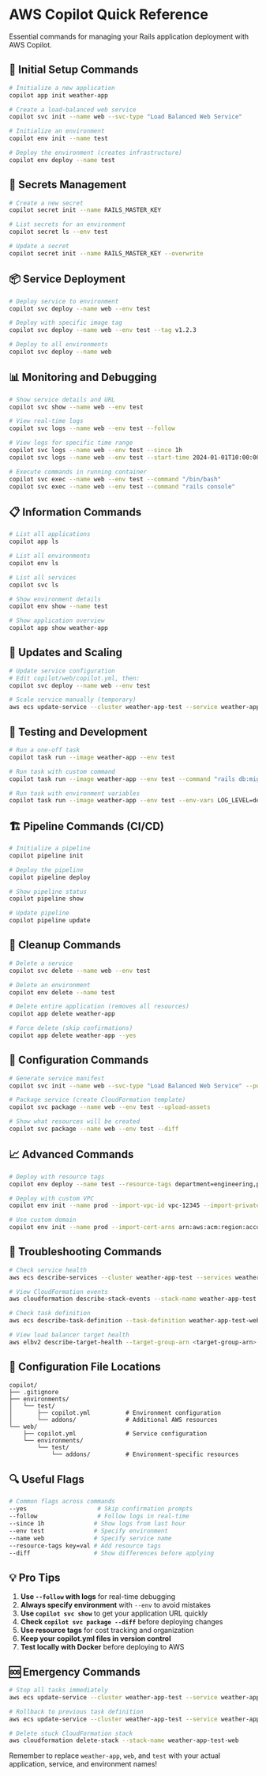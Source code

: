 # AWS Copilot Quick Reference

Essential commands for managing your Rails application deployment with AWS Copilot.

## 🚀 Initial Setup Commands

```bash
# Initialize a new application
copilot app init weather-app

# Create a load-balanced web service
copilot svc init --name web --svc-type "Load Balanced Web Service"

# Initialize an environment
copilot env init --name test

# Deploy the environment (creates infrastructure)
copilot env deploy --name test
```

## 🔐 Secrets Management

```bash
# Create a new secret
copilot secret init --name RAILS_MASTER_KEY

# List secrets for an environment
copilot secret ls --env test

# Update a secret
copilot secret init --name RAILS_MASTER_KEY --overwrite
```

## 📦 Service Deployment

```bash
# Deploy service to environment
copilot svc deploy --name web --env test

# Deploy with specific image tag
copilot svc deploy --name web --env test --tag v1.2.3

# Deploy to all environments
copilot svc deploy --name web
```

## 📊 Monitoring and Debugging

```bash
# Show service details and URL
copilot svc show --name web --env test

# View real-time logs
copilot svc logs --name web --env test --follow

# View logs for specific time range
copilot svc logs --name web --env test --since 1h
copilot svc logs --name web --env test --start-time 2024-01-01T10:00:00Z

# Execute commands in running container
copilot svc exec --name web --env test --command "/bin/bash"
copilot svc exec --name web --env test --command "rails console"
```

## 📋 Information Commands

```bash
# List all applications
copilot app ls

# List all environments
copilot env ls

# List all services
copilot svc ls

# Show environment details
copilot env show --name test

# Show application overview
copilot app show weather-app
```

## 🔄 Updates and Scaling

```bash
# Update service configuration
# Edit copilot/web/copilot.yml, then:
copilot svc deploy --name web --env test

# Scale service manually (temporary)
aws ecs update-service --cluster weather-app-test --service weather-app-test-web --desired-count 3
```

## 🧪 Testing and Development

```bash
# Run a one-off task
copilot task run --image weather-app --env test

# Run task with custom command
copilot task run --image weather-app --env test --command "rails db:migrate"

# Run task with environment variables
copilot task run --image weather-app --env test --env-vars LOG_LEVEL=debug
```

## 🏗️ Pipeline Commands (CI/CD)

```bash
# Initialize a pipeline
copilot pipeline init

# Deploy the pipeline
copilot pipeline deploy

# Show pipeline status
copilot pipeline show

# Update pipeline
copilot pipeline update
```

## 🧹 Cleanup Commands

```bash
# Delete a service
copilot svc delete --name web --env test

# Delete an environment
copilot env delete --name test

# Delete entire application (removes all resources)
copilot app delete weather-app

# Force delete (skip confirmations)
copilot app delete weather-app --yes
```

## 🔧 Configuration Commands

```bash
# Generate service manifest
copilot svc init --name web --svc-type "Load Balanced Web Service" --port 80

# Package service (create CloudFormation template)
copilot svc package --name web --env test --upload-assets

# Show what resources will be created
copilot svc package --name web --env test --diff
```

## 📈 Advanced Commands

```bash
# Deploy with resource tags
copilot env deploy --name test --resource-tags department=engineering,project=weather-app

# Deploy with custom VPC
copilot env init --name prod --import-vpc-id vpc-12345 --import-private-subnet-ids subnet-12345,subnet-67890

# Use custom domain
copilot env init --name prod --import-cert-arns arn:aws:acm:region:account:certificate/cert-id
```

## 🐛 Troubleshooting Commands

```bash
# Check service health
aws ecs describe-services --cluster weather-app-test --services weather-app-test-web

# View CloudFormation events
aws cloudformation describe-stack-events --stack-name weather-app-test

# Check task definition
aws ecs describe-task-definition --task-definition weather-app-test-web

# View load balancer target health
aws elbv2 describe-target-health --target-group-arn <target-group-arn>
```

## 📝 Configuration File Locations

```
copilot/
├── .gitignore
├── environments/
│   └── test/
│       ├── copilot.yml          # Environment configuration
│       └── addons/              # Additional AWS resources
└── web/
    ├── copilot.yml              # Service configuration
    └── environments/
        └── test/
            └── addons/          # Environment-specific resources
```

## 🔍 Useful Flags

```bash
# Common flags across commands
--yes                    # Skip confirmation prompts
--follow                 # Follow logs in real-time
--since 1h              # Show logs from last hour
--env test              # Specify environment
--name web              # Specify service name
--resource-tags key=val # Add resource tags
--diff                  # Show differences before applying
```

## 💡 Pro Tips

1. **Use `--follow` with logs** for real-time debugging
2. **Always specify environment** with `--env` to avoid mistakes
3. **Use `copilot svc show`** to get your application URL quickly
4. **Check `copilot svc package --diff`** before deploying changes
5. **Use resource tags** for cost tracking and organization
6. **Keep your copilot.yml files in version control**
7. **Test locally with Docker** before deploying to AWS

## 🆘 Emergency Commands

```bash
# Stop all tasks immediately
aws ecs update-service --cluster weather-app-test --service weather-app-test-web --desired-count 0

# Rollback to previous task definition
aws ecs update-service --cluster weather-app-test --service weather-app-test-web --task-definition weather-app-test-web:1

# Delete stuck CloudFormation stack
aws cloudformation delete-stack --stack-name weather-app-test-web
```

Remember to replace `weather-app`, `web`, and `test` with your actual application, service, and environment names!